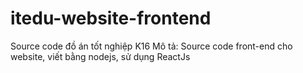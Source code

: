 # itedu-website-frontend
Source code đồ án tốt nghiệp K16
Mô tả: Source code front-end cho website, viết bằng nodejs, sử dụng ReactJs

